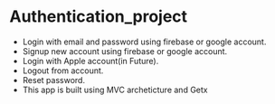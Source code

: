 # Authentication_project

* Login with email and password using firebase or google account.
* Signup new account using firebase or google account.
* Login with Apple account(in Future).
* Logout from account.
* Reset password.
* This app is built using MVC archeticture and Getx 
